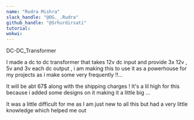 ```yaml
---
name: "Rudra Mishra"
slack_handle: "@OG._.Rudra"
github_handle: "@Srhurdirsati"
tutorial:
wokwi:
---
```


DC-DC_Transformer

<!-- Describe your board in 2-3 sentences. What are you making? What will it do? -->
I made a dc to dc transformer that takes 12v dc input and provide 3x 12v , 5v and 3v each dc output , i am making this to use it as a powerhouse for my projects as i make some very frequently !!...

<!-- How much is it going to cost? -->
It will be abt 67$ along with the shipping charges ! It's a lil high for this because i added some designs on it making it a little big ...
<!-- Tell us a little bit about your design process. What were some challenges? What helped? ***Totally optional*** -->
It was a little difficult for me as I am just new to all this but had a very little knowledge which helped me out
